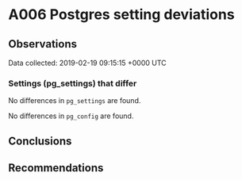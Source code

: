 # A006 Postgres setting deviations #

## Observations ##
Data collected: 2019-02-19 09:15:15 +0000 UTC  

### Settings (pg_settings) that differ ###

No differences in `pg_settings` are found.


No differences in `pg_config` are found.



## Conclusions ##


## Recommendations ##

